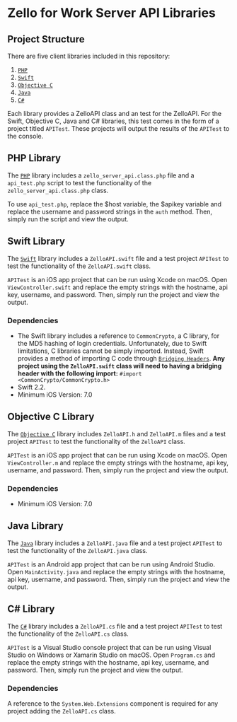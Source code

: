 # Zello for Work Server API Libraries
## Project Structure

There are five client libraries included in this repository:

1. [`PHP`](https://github.com/zelloptt/zello-for-work-server-api-libs/tree/master/php)
2. [`Swift`](https://github.com/zelloptt/zello-for-work-server-api-libs/tree/master/swift)
3. [`Objective C`](https://github.com/zelloptt/zello-for-work-server-api-libs/tree/master/objective-c)
4. [`Java`](https://github.com/zelloptt/zello-for-work-server-api-libs/tree/master/java)
5. [`C#`](https://github.com/zelloptt/zello-for-work-server-api-libs/tree/master/csharp)

Each library provides a ZelloAPI class and an test for the ZelloAPI. For the Swift, Objective C, Java and C# libraries, this test comes in the form of a project titled `APITest`. These projects will output the results of the `APITest` to the console.

## PHP Library
The [`PHP`](https://github.com/zelloptt/zello-for-work-server-api-libs/tree/master/php) library includes a `zello_server_api.class.php` file and a `api_test.php` script to test the functionality of the `zello_server_api.class.php` class.

To use `api_test.php`, replace the $host variable, the $apikey variable and replace the username and password strings in the `auth` method. Then, simply run the script and view the output.

## Swift Library
The [`Swift`](https://github.com/zelloptt/zello-for-work-server-api-libs/tree/master/swift) library includes a `ZelloAPI.swift` file and a test project `APITest` to test the functionality of the `ZelloAPI.swift` class.

`APITest` is an iOS app project that can be run using Xcode on macOS. Open `ViewController.swift` and replace the empty strings with the hostname, api key, username, and password. Then, simply run the project and view the output.

### Dependencies
- The Swift library includes a reference to `CommonCrypto`, a C library, for the MD5 hashing of login credentials. Unfortunately, due to Swift limitations, C libraries cannot be simply imported.
Instead, Swift provides a method of importing C code through [`Bridging Headers`](https://developer.apple.com/library/ios/documentation/Swift/Conceptual/BuildingCocoaApps/MixandMatch.html).
**Any project using the `ZelloAPI.swift` class will need to having a bridging header with the following import:** `#import <CommonCrypto/CommonCrypto.h>`
- Swift 2.2.
- Minimum iOS Version: 7.0

## Objective C Library
The [`Objective C`](https://github.com/zelloptt/zello-for-work-server-api-libs/tree/master/objective-c) library includes `ZelloAPI.h` and `ZelloAPI.m` files and a test project `APITest` to test the functionality of the `ZelloAPI` class.

`APITest` is an iOS app project that can be run using Xcode on macOS. Open `ViewController.m` and replace the empty strings with the hostname, api key, username, and password. Then, simply run the project and view the output.

### Dependencies
- Minimum iOS Version: 7.0

## Java Library
The [`Java`](https://github.com/zelloptt/zello-for-work-server-api-libs/tree/master/java) library includes a `ZelloAPI.java` file and a test project `APITest` to test the functionality of the `ZelloAPI.java` class.

`APITest` is an Android app project that can be run using Android Studio. Open `MainActivity.java` and replace the empty strings with the hostname, api key, username, and password. Then, simply run the project and view the output.

## C# Library
The [`C#`](https://github.com/zelloptt/zello-for-work-server-api-libs/tree/master/csharp) library includes a `ZelloAPI.cs` file and a test project `APITest` to test the functionality of the `ZelloAPI.cs` class.

`APITest` is a Visual Studio console project that can be run using Visual Studio on Windows or Xamarin Studio on macOS. Open `Program.cs` and replace the empty strings with the hostname, api key, username, and password. Then, simply run the project and view the output.

### Dependencies
A reference to the `System.Web.Extensions` component is required for any project adding the `ZelloAPI.cs` class.
